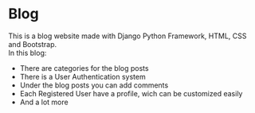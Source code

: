 # Blog

This is a blog website made with Django Python Framework, HTML, CSS and Bootstrap.
<br>In this blog:
<br>
* There are categories for the blog posts
* There is a User Authentication system
* Under the blog posts you can add comments
* Each Registered User have a profile, wich can be customized easily
* And a lot more
